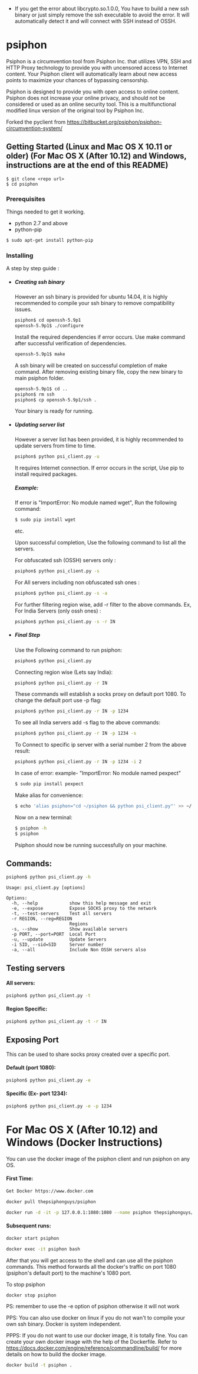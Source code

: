 * If you get the error about libcrypto.so.1.0.0, You have to build a new ssh binary or just simply remove the ssh executable to avoid the error. It will automatically detect it and will connect with SSH instead of OSSH.
# psiphon

Psiphon is a circumvention tool from Psiphon Inc. that utilizes VPN, SSH and HTTP Proxy technology to provide you with uncensored access to Internet content. Your Psiphon client will automatically learn about new access points to maximize your chances of bypassing censorship.

Psiphon is designed to provide you with open access to online content. Psiphon does not increase your online privacy, and should not be considered or used as an online security tool. This is a multifunctional modified linux version of the original tool by Psiphon Inc.

Forked the pyclient from https://bitbucket.org/psiphon/psiphon-circumvention-system/

## Getting Started (Linux and Mac OS X 10.11 or older) (For Mac OS X (After 10.12) and Windows, instructions are at the end of this README)

```
$ git clone <repo url>
$ cd psiphon
```

### Prerequisites

Things needed to get it working.
- python 2.7 and above
- python-pip

```sh
$ sudo apt-get install python-pip
```

### Installing

A step by step guide :

- ##### Creating ssh binary

    However an ssh binary is provided for ubuntu 14.04, it is highly recommended to compile your ssh binary to remove compatibility issues. 
    
    ```sh
    psiphon$ cd openssh-5.9p1
    openssh-5.9p1$ ./configure
    ```
    
    Install the required dependencies if error occurs.
    Use make command after successful verification of dependencies.
    ```sh
    openssh-5.9p1$ make
    ```
    A ssh binary will be created on successful completion of make command.
    After removing existing binary file, copy the new binary to main psiphon folder.
    ```sh
    openssh-5.9p1$ cd ..
    psiphon$ rm ssh
    psiphon$ cp openssh-5.9p1/ssh .
    ```
    Your binary is ready for running.
    
- ##### Updating server list
    However a server list has been provided, it is highly recommended to update servers from time to time.
    
    ```sh
    psiphon$ python psi_client.py -u
    ```
    It requires Internet connection. If error occurs in the script, Use pip to install required packages.
    ##### Example:
    If error is "ImportError: No module named wget",
    Run the following command:
    ```sh
    $ sudo pip install wget
    ```
    etc.
    
    Upon successful completion, Use the following command to list all the servers.
    
    For obfuscated ssh (OSSH) servers only :
    ```sh
    psiphon$ python psi_client.py -s 
    ```
    For All servers including non obfuscated ssh ones :
    ```sh
    psiphon$ python psi_client.py -s -a 
    ```
    For further filtering region wise, add -r filter to the above commands.
    Ex, For India Servers (only ossh ones) :
    ```sh
    psiphon$ python psi_client.py -s -r IN
    ```
- ##### Final Step
    Use the Following command to run psiphon:
    ```sh
    psiphon$ python psi_client.py
    ```
    Connecting region wise (Lets say India):
    ```sh
    psiphon$ python psi_client.py -r IN
    ```
    These commands will establish a socks proxy on default port 1080.
    To change the default port use -p flag:
    ```sh
    psiphon$ python psi_client.py -r IN -p 1234
    ```
    To see all India servers add -s flag to the above commands:
    ```sh
    psiphon$ python psi_client.py -r IN -p 1234 -s
    ```
    
    To Connect to specific ip server with a serial number 2 from the above result:
    ```sh
    psiphon$ python psi_client.py -r IN -p 1234 -i 2
    ```
    
    In case of error:
    example- 
    "ImportError: No module named pexpect"
    ```sh
    $ sudo pip install pexpect
    ```
    Make alias for convenience:
    ```sh
    $ echo 'alias psiphon="cd ~/psiphon && python psi_client.py"' >> ~/.bashrc
    ```
    Now on a new terminal:
    ```sh
    $ psiphon -h
    $ psiphon
    ```
    Psiphon should now be running successfully on your machine.

## Commands:
```sh
psiphon$ python psi_client.py -h
```

```
Usage: psi_client.py [options]

Options:
  -h, --help            show this help message and exit
  -e, --expose          Expose SOCKS proxy to the network
  -t, --test-servers    Test all servers
  -r REGION, --reg=REGION
                        Regions
  -s, --show            Show available servers
  -p PORT, --port=PORT  Local Port
  -u, --update          Update Servers
  -i SID, --sid=SID     Server number
  -a, --all             Include Non OSSH servers also
```

## Testing servers
#### All servers:

```sh
psiphon$ python psi_client.py -t
```
#### Region Specific:
```sh
psiphon$ python psi_client.py -t -r IN
```

## Exposing Port
This can be used to share socks proxy created over a specific port.
#### Default (port 1080):
```sh
psiphon$ python psi_client.py -e
```
#### Specific (Ex- port 1234):
```sh
psiphon$ python psi_client.py -e -p 1234
```
# For Mac OS X (After 10.12) and Windows (Docker Instructions)

You can use the docker image of the psiphon client and run psiphon on any OS.

#### First Time:

```sh
Get Docker https://www.docker.com
```
```sh
docker pull thepsiphonguys/psiphon

docker run -d -it -p 127.0.0.1:1080:1080 --name psiphon thepsiphonguys/psiphon
```

#### Subsequent runs:

```sh
docker start psiphon

docker exec -it psiphon bash
```

After that you will get access to the shell and can use all the psiphon commands. This method forwards all the docker's traffic on port 1080 (psiphon's default port) to the machine's 1080 port.

To stop psiphon
```sh
docker stop psiphon
```

PS: remember to use the -e option of psiphon otherwise it will not work

PPS: You can also use docker on linux if you do not wan't to compile your own ssh binary. Docker is system independent.

PPPS: If you do not want to use our docker image, it is totally fine. You can create your own docker image with the help of the Dockerfile.
Refer to https://docs.docker.com/engine/reference/commandline/build/ for more details on how to build the docker image.
```sh
docker build -t psiphon .
```
